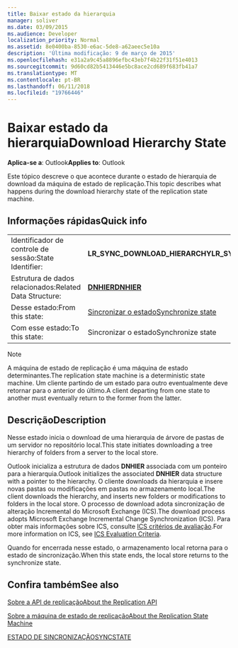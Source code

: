 ```yaml
---
title: Baixar estado da hierarquia
manager: soliver
ms.date: 03/09/2015
ms.audience: Developer
localization_priority: Normal
ms.assetid: 8e0400ba-8530-e6ac-5de8-a62aeec5e10a
description: 'Última modificação: 9 de março de 2015'
ms.openlocfilehash: e31a2a9c45a8896efbc43eb7f4b22f31f51e4013
ms.sourcegitcommit: 9d60cd82b5413446e5bc8ace2cd689f683fb41a7
ms.translationtype: MT
ms.contentlocale: pt-BR
ms.lasthandoff: 06/11/2018
ms.locfileid: "19766446"
---
```

# <a name="download-hierarchy-state"></a><span data-ttu-id="56f7e-103">Baixar estado da hierarquia</span><span class="sxs-lookup"><span data-stu-id="56f7e-103">Download Hierarchy State</span></span>

  
  
<span data-ttu-id="56f7e-104">**Aplica-se a**: Outlook</span><span class="sxs-lookup"><span data-stu-id="56f7e-104">**Applies to**: Outlook</span></span> 
  
 <span data-ttu-id="56f7e-105">Este tópico descreve o que acontece durante o estado de hierarquia de download da máquina de estado de replicação.</span><span class="sxs-lookup"><span data-stu-id="56f7e-105">This topic describes what happens during the download hierarchy state of the replication state machine.</span></span> 
  
## <a name="quick-info"></a><span data-ttu-id="56f7e-106">Informações rápidas</span><span class="sxs-lookup"><span data-stu-id="56f7e-106">Quick info</span></span>

|||
|:-----|:-----|
|<span data-ttu-id="56f7e-107">Identificador de controle de sessão:</span><span class="sxs-lookup"><span data-stu-id="56f7e-107">State Identifier:</span></span>  <br/> |<span data-ttu-id="56f7e-108">**LR_SYNC_DOWNLOAD_HIERARCHY**</span><span class="sxs-lookup"><span data-stu-id="56f7e-108">**LR_SYNC_DOWNLOAD_HIERARCHY**</span></span> <br/> |
|<span data-ttu-id="56f7e-109">Estrutura de dados relacionados:</span><span class="sxs-lookup"><span data-stu-id="56f7e-109">Related Data Structure:</span></span>  <br/> |<span data-ttu-id="56f7e-110">**[DNHIER](dnhier.md)**</span><span class="sxs-lookup"><span data-stu-id="56f7e-110">**[DNHIER](dnhier.md)**</span></span> <br/> |
|<span data-ttu-id="56f7e-111">Desse estado:</span><span class="sxs-lookup"><span data-stu-id="56f7e-111">From this state:</span></span>  <br/> |[<span data-ttu-id="56f7e-112">Sincronizar o estado</span><span class="sxs-lookup"><span data-stu-id="56f7e-112">Synchronize state</span></span>](synchronize-state.md) <br/> |
|<span data-ttu-id="56f7e-113">Com esse estado:</span><span class="sxs-lookup"><span data-stu-id="56f7e-113">To this state:</span></span>  <br/> |<span data-ttu-id="56f7e-114">Sincronizar o estado</span><span class="sxs-lookup"><span data-stu-id="56f7e-114">Synchronize state</span></span>  <br/> |
   
> [!NOTE]
> <span data-ttu-id="56f7e-115">A máquina de estado de replicação é uma máquina de estado determinantes.</span><span class="sxs-lookup"><span data-stu-id="56f7e-115">The replication state machine is a deterministic state machine.</span></span> <span data-ttu-id="56f7e-116">Um cliente partindo de um estado para outro eventualmente deve retornar para o anterior do último.</span><span class="sxs-lookup"><span data-stu-id="56f7e-116">A client departing from one state to another must eventually return to the former from the latter.</span></span> 
  
## <a name="description"></a><span data-ttu-id="56f7e-117">Descrição</span><span class="sxs-lookup"><span data-stu-id="56f7e-117">Description</span></span>

<span data-ttu-id="56f7e-118">Nesse estado inicia o download de uma hierarquia de árvore de pastas de um servidor no repositório local.</span><span class="sxs-lookup"><span data-stu-id="56f7e-118">This state initiates downloading a tree hierarchy of folders from a server to the local store.</span></span> 
  
<span data-ttu-id="56f7e-119">Outlook inicializa a estrutura de dados **DNHIER** associada com um ponteiro para a hierarquia.</span><span class="sxs-lookup"><span data-stu-id="56f7e-119">Outlook initializes the associated **DNHIER** data structure with a pointer to the hierarchy.</span></span> <span data-ttu-id="56f7e-120">O cliente downloads da hierarquia e insere novas pastas ou modificações em pastas no armazenamento local.</span><span class="sxs-lookup"><span data-stu-id="56f7e-120">The client downloads the hierarchy, and inserts new folders or modifications to folders in the local store.</span></span> <span data-ttu-id="56f7e-121">O processo de download adota sincronização de alteração Incremental do Microsoft Exchange (ICS).</span><span class="sxs-lookup"><span data-stu-id="56f7e-121">The download process adopts Microsoft Exchange Incremental Change Synchronization (ICS).</span></span> <span data-ttu-id="56f7e-122">Para obter mais informações sobre ICS, consulte [ICS critérios de avaliação](http://msdn.microsoft.com/en-us/library/aa579252%28EXCHG.80%29.aspx).</span><span class="sxs-lookup"><span data-stu-id="56f7e-122">For more information on ICS, see [ICS Evaluation Criteria](http://msdn.microsoft.com/en-us/library/aa579252%28EXCHG.80%29.aspx).</span></span>
  
<span data-ttu-id="56f7e-123">Quando for encerrada nesse estado, o armazenamento local retorna para o estado de sincronização.</span><span class="sxs-lookup"><span data-stu-id="56f7e-123">When this state ends, the local store returns to the synchronize state.</span></span>
  
## <a name="see-also"></a><span data-ttu-id="56f7e-124">Confira também</span><span class="sxs-lookup"><span data-stu-id="56f7e-124">See also</span></span>



[<span data-ttu-id="56f7e-125">Sobre a API de replicação</span><span class="sxs-lookup"><span data-stu-id="56f7e-125">About the Replication API</span></span>](about-the-replication-api.md)
  
[<span data-ttu-id="56f7e-126">Sobre a máquina de estado de replicação</span><span class="sxs-lookup"><span data-stu-id="56f7e-126">About the Replication State Machine</span></span>](about-the-replication-state-machine.md)
  
[<span data-ttu-id="56f7e-127">ESTADO DE SINCRONIZAÇÃO</span><span class="sxs-lookup"><span data-stu-id="56f7e-127">SYNCSTATE</span></span>](syncstate.md)

